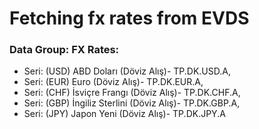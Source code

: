 # Fetching fx rates from EVDS

### Data Group: FX Rates:

- Seri: (USD) ABD Doları (Döviz Alış)- TP.DK.USD.A,
- Seri: (EUR) Euro (Döviz Alış)- TP.DK.EUR.A,
- Seri: (CHF) İsviçre Frangı (Döviz Alış)- TP.DK.CHF.A,
- Seri: (GBP) İngiliz Sterlini (Döviz Alış)- TP.DK.GBP.A,
- Seri: (JPY) Japon Yeni (Döviz Alış)- TP.DK.JPY.A
